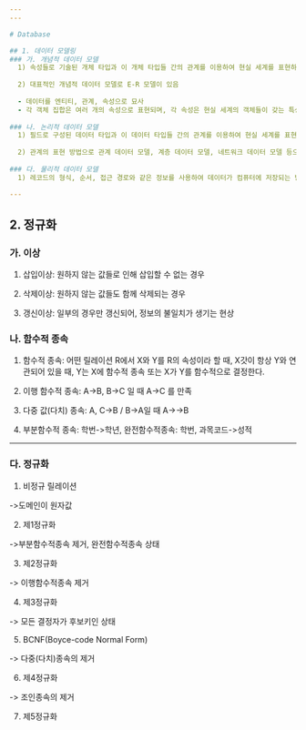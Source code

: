 ```yaml
---
---

# Database

## 1. 데이터 모델링
### 가. 개념적 데이터 모델
  1) 속성들로 기술된 개체 타입과 이 개체 타입들 간의 관계를 이용하여 현실 세계를 표현하는 방법
 
  2) 대표적인 개념적 데이터 모델로 E-R 모델이 있음
    
  - 데이터를 엔티티, 관계, 속성으로 묘사
  - 각 객체 집합은 여러 개의 속성으로 표현되며, 각 속성은 현실 세계의 객체들이 갖는 특성
    
### 나. 논리적 데이터 모델
  1) 필드로 구성된 데이터 타입과 이 데이터 타입들 간의 관계를 이용하여 현실 세계를 표현하는 방법
  
  2) 관계의 표현 방법으로 관계 데이터 모델, 계층 데이터 모델, 네트워크 데이터 모델 등으로 구분 됨
  
### 다. 물리적 데이터 모델
  1) 레코드의 형식, 순서, 접근 경로와 같은 정보를 사용하여 데이터가 컴퓨터에 저장되는 방법을 묘사

---
```

## 2. 정규화
### 가. 이상
  1) 삽입이상: 원하지 않는 값들로 인해 삽입할 수 없는 경우
  
  2) 삭제이상: 원하지 않는 값들도 함께 삭제되는 경우
  
  3) 갱신이상: 일부의 경우만 갱신되어, 정보의 불일치가 생기는 현상

### 나. 함수적 종속
  1) 함수적 종속: 어떤 릴레이션 R에서 X와 Y를 R의 속성이라 할 때, X갓이 항상 Y와 연관되어 있을 때, Y는 X에 함수적 종속 또는 X가 Y를 함수적으로 결정한다.

  2) 이행 함수적 종속: A->B, B->C 일 때 A->C 를 만족

  3) 다중 값(다치) 종속: A, C->B / B->A일 때 A->->B
  
  4) 부분함수적 종속: 학번->학년, 완전함수적종속: 학번, 과목코드->성적
  
---
### 다. 정규화
  1) 비정규 릴레이션
  
  ->도메인이 원자값
  
  2) 제1정규화
  
  ->부분함수적종속 제거, 완전함수적종속 상태
  
  3) 제2정규화
  
  -> 이행함수적종속 제거
  
  4) 제3정규화
  
  -> 모든 결정자가 후보키인 상태
    
  5) BCNF(Boyce-code Normal Form)
  
  -> 다중(다치)종속의 제거
  
  6) 제4정규화
  
  -> 조인종속의 제거
  
  7) 제5정규화
  
